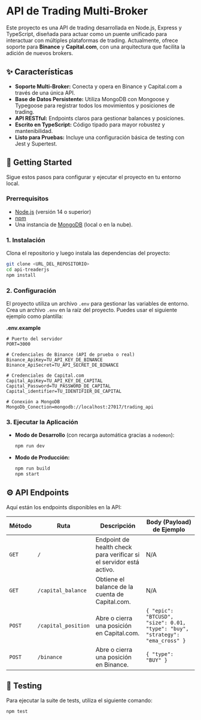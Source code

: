 # API de Trading Multi-Broker

Este proyecto es una API de trading desarrollada en Node.js, Express y TypeScript, diseñada para actuar como un puente unificado para interactuar con múltiples plataformas de trading. Actualmente, ofrece soporte para **Binance** y **Capital.com**, con una arquitectura que facilita la adición de nuevos brokers.

## ✨ Características

- **Soporte Multi-Broker:** Conecta y opera en Binance y Capital.com a través de una única API.
- **Base de Datos Persistente:** Utiliza MongoDB con Mongoose y Typegoose para registrar todos los movimientos y posiciones de trading.
- **API RESTful:** Endpoints claros para gestionar balances y posiciones.
- **Escrito en TypeScript:** Código tipado para mayor robustez y mantenibilidad.
- **Listo para Pruebas:** Incluye una configuración básica de testing con Jest y Supertest.

## 🚀 Getting Started

Sigue estos pasos para configurar y ejecutar el proyecto en tu entorno local.

### Prerrequisitos

- [Node.js](https://nodejs.org/) (versión 14 o superior)
- [npm](https://www.npmjs.com/)
- Una instancia de [MongoDB](https://www.mongodb.com/try/download/community) (local o en la nube).

### 1. Instalación

Clona el repositorio y luego instala las dependencias del proyecto:

```sh
git clone <URL_DEL_REPOSITORIO>
cd api-treaderjs
npm install
```

### 2. Configuración

El proyecto utiliza un archivo `.env` para gestionar las variables de entorno. Crea un archivo `.env` en la raíz del proyecto. Puedes usar el siguiente ejemplo como plantilla:

**.env.example**
```
# Puerto del servidor
PORT=3000

# Credenciales de Binance (API de prueba o real)
Binance_ApiKey=TU_API_KEY_DE_BINANCE
Binance_ApiSecret=TU_API_SECRET_DE_BINANCE

# Credenciales de Capital.com
Capital_ApiKey=TU_API_KEY_DE_CAPITAL
Capital_Password=TU_PASSWORD_DE_CAPITAL
Capital_identifier=TU_IDENTIFIER_DE_CAPITAL

# Conexión a MongoDB
MongoDb_Conection=mongodb://localhost:27017/trading_api
```

### 3. Ejecutar la Aplicación

- **Modo de Desarrollo** (con recarga automática gracias a `nodemon`):
  ```sh
  npm run dev
  ```

- **Modo de Producción:**
  ```sh
  npm run build
  npm start
  ```

## ⚙️ API Endpoints

Aquí están los endpoints disponibles en la API:

| Método | Ruta                  | Descripción                                                              | Body (Payload) de Ejemplo                                    |
|--------|-----------------------|--------------------------------------------------------------------------|--------------------------------------------------------------|
| `GET`  | `/`                   | Endpoint de health check para verificar si el servidor está activo.      | N/A                                                          |
| `GET`  | `/capital_balance`    | Obtiene el balance de la cuenta de Capital.com.                          | N/A                                                          |
| `POST` | `/capital_position`   | Abre o cierra una posición en Capital.com.                               | `{ "epic": "BTCUSD", "size": 0.01, "type": "buy", "strategy": "ema_cross" }` |
| `POST` | `/binance`            | Abre o cierra una posición en Binance.                                   | `{ "type": "BUY" }`                                          |

## 🧪 Testing

Para ejecutar la suite de tests, utiliza el siguiente comando:

```sh
npm test
```